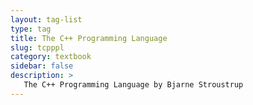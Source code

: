 ```yaml
---
layout: tag-list
type: tag
title: The C++ Programming Language
slug: tcpppl
category: textbook
sidebar: false
description: >
   The C++ Programming Language by Bjarne Stroustrup
---
```

